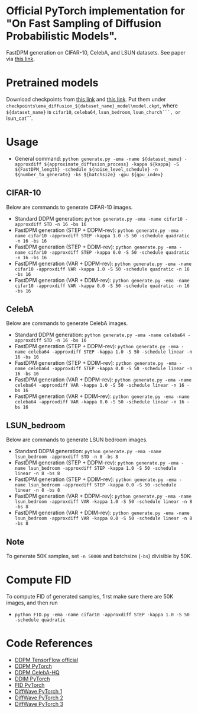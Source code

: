 # Official PyTorch implementation for "On Fast Sampling of Diffusion Probabilistic Models".
FastDPM generation on CIFAR-10, CelebA, and LSUN datasets. See paper via [this link](https://arxiv.org/abs/2106.00132).

# Pretrained models
Download checkpoints from [this link](https://heibox.uni-heidelberg.de/d/01207c3f6b8441779abf/) and [this link](https://drive.google.com/file/d/1R_H-fJYXSH79wfSKs9D-fuKQVan5L-GR/view?usp=sharing). Put them under ```checkpoints\ema_diffusion_${dataset_name}_model\model.ckpt```, where ```${dataset_name}``` is ```cifar10```, ```celeba64```, ```lsun_bedroom```, ``lsun_church```, or ``lsun_cat```.

# Usage
- General command: ```python generate.py -ema -name ${dataset_name} -approxdiff ${approximate_diffusion_process} -kappa ${kappa} -S ${FastDPM_length} -schedule ${noise_level_schedule} -n ${number_to_generate} -bs ${batchsize} -gpu ${gpu_index}```

## CIFAR-10
Below are commands to generate CIFAR-10 images.
- Standard DDPM generation: ```python generate.py -ema -name cifar10 -approxdiff STD -n 16 -bs 16```
- FastDPM generation (STEP + DDPM-rev): ```python generate.py -ema -name cifar10 -approxdiff STEP -kappa 1.0 -S 50 -schedule quadratic -n 16 -bs 16```
- FastDPM generation (STEP + DDIM-rev): ```python generate.py -ema -name cifar10 -approxdiff STEP -kappa 0.0 -S 50 -schedule quadratic -n 16 -bs 16```
- FastDPM generation (VAR + DDPM-rev): ```python generate.py -ema -name cifar10 -approxdiff VAR -kappa 1.0 -S 50 -schedule quadratic -n 16 -bs 16```
- FastDPM generation (VAR + DDIM-rev): ```python generate.py -ema -name cifar10 -approxdiff VAR -kappa 0.0 -S 50 -schedule quadratic -n 16 -bs 16```

## CelebA
Below are commands to generate CelebA images. 
- Standard DDPM generation: ```python generate.py -ema -name celeba64 -approxdiff STD -n 16 -bs 16```
- FastDPM generation (STEP + DDPM-rev): ```python generate.py -ema -name celeba64 -approxdiff STEP -kappa 1.0 -S 50 -schedule linear -n 16 -bs 16```
- FastDPM generation (STEP + DDIM-rev): ```python generate.py -ema -name celeba64 -approxdiff STEP -kappa 0.0 -S 50 -schedule linear -n 16 -bs 16```
- FastDPM generation (VAR + DDPM-rev): ```python generate.py -ema -name celeba64 -approxdiff VAR -kappa 1.0 -S 50 -schedule linear -n 16 -bs 16```
- FastDPM generation (VAR + DDIM-rev): ```python generate.py -ema -name celeba64 -approxdiff VAR -kappa 0.0 -S 50 -schedule linear -n 16 -bs 16```

## LSUN_bedroom
Below are commands to generate LSUN bedroom images. 
- Standard DDPM generation: ```python generate.py -ema -name lsun_bedroom -approxdiff STD -n 8 -bs 8```
- FastDPM generation (STEP + DDPM-rev): ```python generate.py -ema -name lsun_bedroom -approxdiff STEP -kappa 1.0 -S 50 -schedule linear -n 8 -bs 8```
- FastDPM generation (STEP + DDIM-rev): ```python generate.py -ema -name lsun_bedroom -approxdiff STEP -kappa 0.0 -S 50 -schedule linear -n 8 -bs 8```
- FastDPM generation (VAR + DDPM-rev): ```python generate.py -ema -name lsun_bedroom -approxdiff VAR -kappa 1.0 -S 50 -schedule linear -n 8 -bs 8```
- FastDPM generation (VAR + DDIM-rev): ```python generate.py -ema -name lsun_bedroom -approxdiff VAR -kappa 0.0 -S 50 -schedule linear -n 8 -bs 8```

## Note
To generate 50K samples, set ```-n 50000``` and batchsize (```-bs```) divisible by 50K. 

# Compute FID
To compute FID of generated samples, first make sure there are 50K images, and then run
- ```python FID.py -ema -name cifar10 -approxdiff STEP -kappa 1.0 -S 50 -schedule quadratic```

# Code References
- [DDPM TensorFlow official](https://github.com/hojonathanho/diffusion)
- [DDPM PyTorch](https://github.com/pesser/pytorch_diffusion)
- [DDPM CelebA-HQ](https://github.com/FengNiMa/pytorch_diffusion_model_celebahq)
- [DDIM PyTorch](https://github.com/ermongroup/ddim)
- [FID PyTorch](https://github.com/mseitzer/pytorch-fid)
- [DiffWave PyTorch 1](https://github.com/lmnt-com/diffwave)
- [DiffWave PyTorch 2](https://github.com/philsyn/DiffWave-Vocoder)
- [DiffWave PyTorch 3](https://github.com/philsyn/DiffWave-unconditional)
